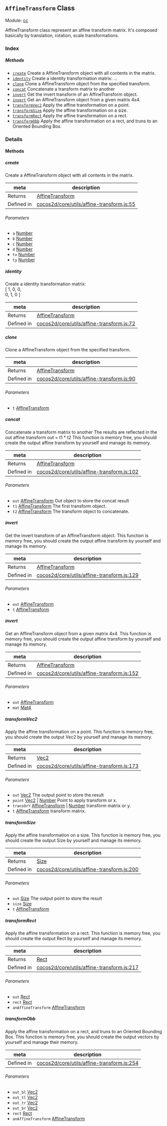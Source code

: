 ## `AffineTransform` Class



Module: [cc](../modules/cc.md)


AffineTransform class represent an affine transform matrix. It's composed basically by translation, rotation, scale transformations.<br/>



### Index



##### Methods

  - [`create`](#create) Create a AffineTransform object with all contents in the matrix.
  - [`identity`](#identity) Create a identity transformation matrix: ...
  - [`clone`](#clone) Clone a AffineTransform object from the specified transform.
  - [`concat`](#concat) Concatenate a transform matrix to another
  - [`invert`](#invert) Get the invert transform of an AffineTransform object.
  - [`invert`](#invert) Get an AffineTransform object from a given matrix 4x4.
  - [`transformVec2`](#transformvec2) Apply the affine transformation on a point.
  - [`transformSize`](#transformsize) Apply the affine transformation on a size.
  - [`transformRect`](#transformrect) Apply the affine transformation on a rect.
  - [`transformObb`](#transformobb) Apply the affine transformation on a rect, and truns to an Oriented Bounding Box.



### Details




<!-- Method Block -->
#### Methods


##### create

Create a AffineTransform object with all contents in the matrix.

| meta | description |
|------|-------------|
| Returns | <a href="../classes/AffineTransform.html" class="crosslink">AffineTransform</a> 
| Defined in | [cocos2d/core/utils/affine-transform.js:55](https://github.com/cocos-creator/engine/blob/33d0b730a5a6ed8ad09bd24f16c009cf509ff90b/cocos2d/core/utils/affine-transform.js#L55) |

###### Parameters
- `a` <a href="https://developer.mozilla.org/en/JavaScript/Reference/Global_Objects/Number" class="crosslink external" target="_blank">Number</a> 
- `b` <a href="https://developer.mozilla.org/en/JavaScript/Reference/Global_Objects/Number" class="crosslink external" target="_blank">Number</a> 
- `c` <a href="https://developer.mozilla.org/en/JavaScript/Reference/Global_Objects/Number" class="crosslink external" target="_blank">Number</a> 
- `d` <a href="https://developer.mozilla.org/en/JavaScript/Reference/Global_Objects/Number" class="crosslink external" target="_blank">Number</a> 
- `tx` <a href="https://developer.mozilla.org/en/JavaScript/Reference/Global_Objects/Number" class="crosslink external" target="_blank">Number</a> 
- `ty` <a href="https://developer.mozilla.org/en/JavaScript/Reference/Global_Objects/Number" class="crosslink external" target="_blank">Number</a> 


##### identity

Create a identity transformation matrix: <br/>
[ 1, 0, 0, <br/>
  0, 1, 0 ]

| meta | description |
|------|-------------|
| Returns | <a href="../classes/AffineTransform.html" class="crosslink">AffineTransform</a> 
| Defined in | [cocos2d/core/utils/affine-transform.js:72](https://github.com/cocos-creator/engine/blob/33d0b730a5a6ed8ad09bd24f16c009cf509ff90b/cocos2d/core/utils/affine-transform.js#L72) |



##### clone

Clone a AffineTransform object from the specified transform.

| meta | description |
|------|-------------|
| Returns | <a href="../classes/AffineTransform.html" class="crosslink">AffineTransform</a> 
| Defined in | [cocos2d/core/utils/affine-transform.js:90](https://github.com/cocos-creator/engine/blob/33d0b730a5a6ed8ad09bd24f16c009cf509ff90b/cocos2d/core/utils/affine-transform.js#L90) |

###### Parameters
- `t` <a href="../classes/AffineTransform.html" class="crosslink">AffineTransform</a> 


##### concat

Concatenate a transform matrix to another
The results are reflected in the out affine transform
out = t1 * t2
This function is memory free, you should create the output affine transform by yourself and manage its memory.

| meta | description |
|------|-------------|
| Returns | <a href="../classes/AffineTransform.html" class="crosslink">AffineTransform</a> 
| Defined in | [cocos2d/core/utils/affine-transform.js:102](https://github.com/cocos-creator/engine/blob/33d0b730a5a6ed8ad09bd24f16c009cf509ff90b/cocos2d/core/utils/affine-transform.js#L102) |

###### Parameters
- `out` <a href="../classes/AffineTransform.html" class="crosslink">AffineTransform</a> Out object to store the concat result
- `t1` <a href="../classes/AffineTransform.html" class="crosslink">AffineTransform</a> The first transform object.
- `t2` <a href="../classes/AffineTransform.html" class="crosslink">AffineTransform</a> The transform object to concatenate.


##### invert

Get the invert transform of an AffineTransform object.
This function is memory free, you should create the output affine transform by yourself and manage its memory.

| meta | description |
|------|-------------|
| Returns | <a href="../classes/AffineTransform.html" class="crosslink">AffineTransform</a> 
| Defined in | [cocos2d/core/utils/affine-transform.js:129](https://github.com/cocos-creator/engine/blob/33d0b730a5a6ed8ad09bd24f16c009cf509ff90b/cocos2d/core/utils/affine-transform.js#L129) |

###### Parameters
- `out` <a href="../classes/AffineTransform.html" class="crosslink">AffineTransform</a> 
- `t` <a href="../classes/AffineTransform.html" class="crosslink">AffineTransform</a> 


##### invert

Get an AffineTransform object from a given matrix 4x4.
This function is memory free, you should create the output affine transform by yourself and manage its memory.

| meta | description |
|------|-------------|
| Returns | <a href="../classes/AffineTransform.html" class="crosslink">AffineTransform</a> 
| Defined in | [cocos2d/core/utils/affine-transform.js:152](https://github.com/cocos-creator/engine/blob/33d0b730a5a6ed8ad09bd24f16c009cf509ff90b/cocos2d/core/utils/affine-transform.js#L152) |

###### Parameters
- `out` <a href="../classes/AffineTransform.html" class="crosslink">AffineTransform</a> 
- `mat` <a href="../classes/Mat4.html" class="crosslink">Mat4</a> 


##### transformVec2

Apply the affine transformation on a point.
This function is memory free, you should create the output Vec2 by yourself and manage its memory.

| meta | description |
|------|-------------|
| Returns | <a href="../classes/Vec2.html" class="crosslink">Vec2</a> 
| Defined in | [cocos2d/core/utils/affine-transform.js:173](https://github.com/cocos-creator/engine/blob/33d0b730a5a6ed8ad09bd24f16c009cf509ff90b/cocos2d/core/utils/affine-transform.js#L173) |

###### Parameters
- `out` <a href="../classes/Vec2.html" class="crosslink">Vec2</a> The output point to store the result
- `point` <a href="../classes/Vec2.html" class="crosslink">Vec2</a> &#124; <a href="https://developer.mozilla.org/en/JavaScript/Reference/Global_Objects/Number" class="crosslink external" target="_blank">Number</a> Point to apply transform or x.
- `transOrY` <a href="../classes/AffineTransform.html" class="crosslink">AffineTransform</a> &#124; <a href="https://developer.mozilla.org/en/JavaScript/Reference/Global_Objects/Number" class="crosslink external" target="_blank">Number</a> transform matrix or y.
- `t` <a href="../classes/AffineTransform.html" class="crosslink">AffineTransform</a> transform matrix.


##### transformSize

Apply the affine transformation on a size.
This function is memory free, you should create the output Size by yourself and manage its memory.

| meta | description |
|------|-------------|
| Returns | <a href="../classes/Size.html" class="crosslink">Size</a> 
| Defined in | [cocos2d/core/utils/affine-transform.js:200](https://github.com/cocos-creator/engine/blob/33d0b730a5a6ed8ad09bd24f16c009cf509ff90b/cocos2d/core/utils/affine-transform.js#L200) |

###### Parameters
- `out` <a href="../classes/Size.html" class="crosslink">Size</a> The output point to store the result
- `size` <a href="../classes/Size.html" class="crosslink">Size</a> 
- `t` <a href="../classes/AffineTransform.html" class="crosslink">AffineTransform</a> 


##### transformRect

Apply the affine transformation on a rect.
This function is memory free, you should create the output Rect by yourself and manage its memory.

| meta | description |
|------|-------------|
| Returns | <a href="../classes/Rect.html" class="crosslink">Rect</a> 
| Defined in | [cocos2d/core/utils/affine-transform.js:217](https://github.com/cocos-creator/engine/blob/33d0b730a5a6ed8ad09bd24f16c009cf509ff90b/cocos2d/core/utils/affine-transform.js#L217) |

###### Parameters
- `out` <a href="../classes/Rect.html" class="crosslink">Rect</a> 
- `rect` <a href="../classes/Rect.html" class="crosslink">Rect</a> 
- `anAffineTransform` <a href="../classes/AffineTransform.html" class="crosslink">AffineTransform</a> 


##### transformObb

Apply the affine transformation on a rect, and truns to an Oriented Bounding Box.
This function is memory free, you should create the output vectors by yourself and manage their memory.

| meta | description |
|------|-------------|
| Defined in | [cocos2d/core/utils/affine-transform.js:254](https://github.com/cocos-creator/engine/blob/33d0b730a5a6ed8ad09bd24f16c009cf509ff90b/cocos2d/core/utils/affine-transform.js#L254) |

###### Parameters
- `out_bl` <a href="../classes/Vec2.html" class="crosslink">Vec2</a> 
- `out_tl` <a href="../classes/Vec2.html" class="crosslink">Vec2</a> 
- `out_tr` <a href="../classes/Vec2.html" class="crosslink">Vec2</a> 
- `out_br` <a href="../classes/Vec2.html" class="crosslink">Vec2</a> 
- `rect` <a href="../classes/Rect.html" class="crosslink">Rect</a> 
- `anAffineTransform` <a href="../classes/AffineTransform.html" class="crosslink">AffineTransform</a> 



